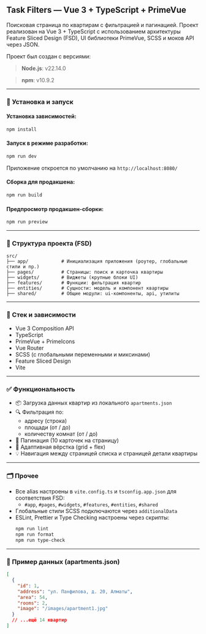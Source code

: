 ## Task Filters — Vue 3 + TypeScript + PrimeVue

Поисковая страница по квартирам с фильтрацией и пагинацией. Проект реализован на Vue 3 + TypeScript с использованием архитектуры Feature Sliced Design (FSD), UI библиотеки PrimeVue, SCSS и моков API через JSON.

Проект был создан с версиями:

> **Node.js**: v22.14.0

> **npm**: v10.9.2

---

### 🚀 Установка и запуск

#### Установка зависимостей:

```bash
npm install
```

#### Запуск в режиме разработки:

```bash
npm run dev
```

Приложение откроется по умолчанию на `http://localhost:8080/`

#### Сборка для продакшена:

```bash
npm run build
```

#### Предпросмотр продакшен-сборки:

```bash
npm run preview
```

---

### 📁 Структура проекта (FSD)

```
src/
├── app/            # Инициализация приложения (роутер, глобальные стили и пр.)
├── pages/          # Страницы: поиск и карточка квартиры
├── widgets/        # Виджеты (крупные блоки UI)
├── features/       # Функции: фильтрация квартир
├── entities/       # Сущности: модель и компонент квартиры
├── shared/         # Общие модули: ui-компоненты, api, утилиты
```

---

### 🔧 Стек и зависимости

- Vue 3 Composition API
- TypeScript
- PrimeVue + PrimeIcons
- Vue Router
- SCSS (с глобальными переменными и миксинами)
- Feature Sliced Design
- Vite

---

### ✅ Функциональность

- 📦 Загрузка данных квартир из локального `apartments.json`
- 🔍 Фильтрация по:
    - адресу (строка)
    - площади (от / до)
    - количеству комнат (от / до)
- 📄 Пагинация (10 карточек на страницу)
- 📱 Адаптивная вёрстка (grid + flex)
- 💡 Навигация между страницей списка и страницей детали квартиры

---

### 🗂 Прочее

- Все alias настроены в `vite.config.ts` и `tsconfig.app.json` для соответствия FSD:
    - `#app`, `#pages`, `#widgets`, `#features`, `#entities`, `#shared`
- Глобальные стили SCSS подключаются через `additionalData`
- ESLint, Prettier и Type Checking настроены через скрипты:
  ```bash
  npm run lint
  npm run format
  npm run type-check
  ```

---

### 📸 Пример данных (apartments.json)

```json
[
  {
    "id": 1,
    "address": "ул. Панфилова, д. 20, Алматы",
    "area": 54,
    "rooms": 2,
    "image": "/images/apartment1.jpg"
  }
  // ...ещё 14 квартир
]
```
